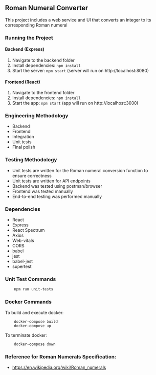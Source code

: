 ## Roman Numeral Converter

This project includes a web service and UI that converts an integer to its corresponding Roman numeral

### Running the Project

#### Backend (Express)
1. Navigate to the backend folder
2. Install dependencies: `npm install`
3. Start the server: `npm start` (server will run on http://localhost:8080)

#### Frontend (React)
1. Navigate to the frontend folder
2. Install dependencies: `npm install`
3. Start the app: `npm start` (app will run on http://localhost:3000)

### Engineering Methodology
- Backend
- Frontend
- Integration
- Unit tests
- Final polish

### Testing Methodology
- Unit tests are written for the Roman numeral conversion function to ensure correctness
- Unit tests are written for API endpoints
- Backend was tested using postman/browser
- Frontend was tested manually
- End-to-end testing was performed manually

### Dependencies
- React
- Express
- React Spectrum
- Axios
- Web-vitals
- CORS
- babel
- jest
- babel-jest
- supertest

### Unit Test Commands
```bash
    npm run unit-tests
```

### Docker Commands
To build and execute docker:
```bash
    docker-compose build
    docker-compose up
```
To terminate docker:
```bash
    docker-compose down
```

### Reference for Roman Numerals Specification:
- https://en.wikipedia.org/wiki/Roman_numerals